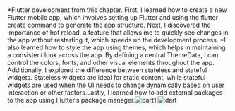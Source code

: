 #
*Flutter development from this chapter. First, I learned how to create a new Flutter mobile app, which involves setting up Flutter and using the flutter create command to generate the app structure. Next, I discovered the importance of hot reload, a feature that allows me to quickly see changes in the app without restarting it, which speeds up the development process.
*I also learned how to style the app using themes, which helps in maintaining a consistent look across the app. By defining a central ThemeData, I can control the colors, fonts, and other visual elements throughout the app. Additionally, I explored the difference between stateless and stateful widgets. Stateless widgets are ideal for static content, while stateful widgets are used when the UI needs to change dynamically based on user interaction or other factors.Lastly, I learned how to add external packages to the app using Flutter’s package manager.![dart1](https://github.com/user-attachments/assets/db05f7e6-6fcc-49d5-871e-658bba9aaa29)
![dart](https://github.com/user-attachments/assets/cddb361a-718d-4e78-9881-740a07e69ef2)
